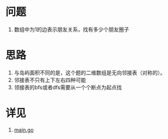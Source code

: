 # 问题
1. 数组中为1的边表示朋友关系，找有多少个朋友圈子

# 思路
1. 与岛屿面积不同的是，这个题的二维数组是无向邻接表（对称的）。
2. 邻接表不只有上下左右四种可能
3. 领接表的bfs或者dfs需要从一个个断点为起点找

# 详见
1. [main.go](main.go)